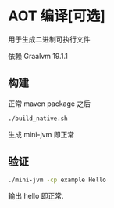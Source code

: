 # AOT 编译[可选]

用于生成二进制可执行文件

依赖 Graalvm 19.1.1

## 构建
正常 maven package 之后
```bash
./build_native.sh
```
生成 mini-jvm 即正常

## 验证
```bash
./mini-jvm -cp example Hello
```
输出 hello 即正常.
